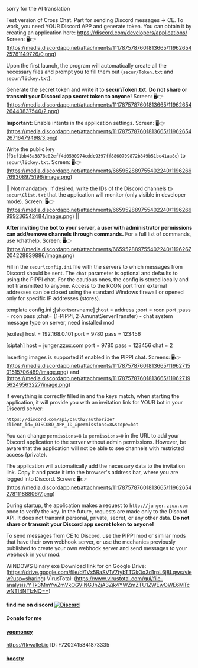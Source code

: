sorry for the AI translation

Test version of Cross Chat.
Part for sending Discord messages -> CE.
To work, you need YOUR Discord APP and generate token.
You can obtain it by creating an application here: https://discord.com/developers/applications/
Screen: 🖥️👉 (https://media.discordapp.net/attachments/1117875787601813665/1196265425781149726/0.png)

Upon the first launch, the program will automatically create all the necessary files and prompt you to fill them out (`secur/Token.txt` and `secur/lickey.txt`).

Generate the secret token and write it to **secur\Token.txt**.
**Do not share or transmit your Discord app secret token to anyone!**
Screen: 🖥️👉  (https://media.discordapp.net/attachments/1117875787601813665/1196265426443837540/2.png)

**Important:** Enable intents in the application settings.
Screen: 🖥️👉 (https://media.discordapp.net/attachments/1117875787601813665/1196265426716479498/3.png)

Write the public key (`f3cf1bb45a3878e02eff4d0590974cddc9397ff8860709872b849b51be41aa8c`) to `secur\lickey.txt`.
Screen: 🖥️👉 (https://media.discordapp.net/attachments/665952889755402240/1196266769308975196/image.png)

||
Not mandatory:
If desired, write the IDs of the Discord channels to `secur\Clist.txt` that the application will monitor (only visible in developer mode).
Screen: 🖥️👉 (https://media.discordapp.net/attachments/665952889755402240/1196266999236542484/image.png)
||

**After inviting the bot to your server, a user with administrator permissions can add/remove channels through commands.** For a full list of commands, use /chathelp.
Screen: 🖥️👉 (https://media.discordapp.net/attachments/665952889755402240/1196267204228939886/image.png)

Fill in the `secur\config.ini` file with the servers to which messages from Discord should be sent. The `chat` parameter is optional and defaults to using the PIPPI chat.
For the cautious ones, the config is stored locally and not transmitted to anyone. Access to the RCON port from external addresses can be closed using the standard Windows firewall or opened only for specific IP addresses (stores).

template config.ini
;[shortservname]
;host = address
;port = rcon port
;pass = rcon pass
;chat= (1-PIPPI, 2-AmunatServerTransfer) - chat system message type on server, need installed mod

[exiles]
host = 192.168.0.101
port = 9780
pass = 123456

[siptah]
host = junger.zzux.com
port = 9780
pass = 123456
chat = 2

Inserting images is supported if enabled in the PIPPI chat.
Screens: 🖥️👉 (https://media.discordapp.net/attachments/1117875787601813665/1196271501515706489/image.png) and (https://media.discordapp.net/attachments/1117875787601813665/1196271956249563227/image.png)

If everything is correctly filled in and the keys match, when starting the application, it will provide you with an invitation link for YOUR bot in your Discord server:

`https://discord.com/api/oauth2/authorize?client_id=_DISCORD_APP_ID_&permissions=8&scope=bot`

You can change `permissions=8` to `permissions=0` in the URL to add your Discord application to the server without admin permissions. However, be aware that the application will not be able to see channels with restricted access (private).

The application will automatically add the necessary data to the invitation link. Copy it and paste it into the browser's address bar, where you are logged into Discord.
Screen: 🖥️👉 (https://media.discordapp.net/attachments/1117875787601813665/1196265427811188806/7.png)

During startup, the application makes a request to `http://junger.zzux.com` once to verify the key. In the future, requests are made only to the Discord API. It does not transmit personal, private, secret, or any other data.
**Do not share or transmit your Discord app secret token to anyone!**

To send messages from CE to Discord, use the PIPPI mod or similar mods that have their own webhook server, or use the mechanics previously published to create your own webhook server and send messages to your webhook in your mod.

WINDOWS Binary exe
Download link for on Google Drive: (https://drive.google.com/file/d/1Vx5RaSV1V7tybTTGkOo3d1rpL6j8Lqws/view?usp=sharing)
VirusTotal: (https://www.virustotal.com/gui/file-analysis/YTk3MmYwZmVkOGVlNGJhZjA3Zjk4YWZmZTU1ZWEwOWE6MTcwNTI4NTIzNQ==)

#### find me on discord [![Discord](https://discordapp.com/api/guilds/626106205122592769/widget.png?style=shield)](https://discord.gg/qYmBmDR)
#### Donate for me
#### [yoomoney](https://yoomoney.ru/to/4100116619431314)
https://fkwallet.io  ID: F7202415841873335
#### [boosty](https://boosty.to/_illidan_)
